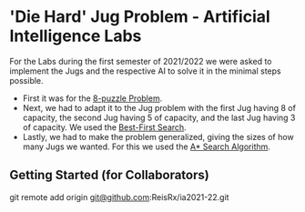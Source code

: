 # 'Die Hard' Jug Problem - Artificial Intelligence Labs

For the Labs during the first semester of 2021/2022 we were asked to implement the Jugs and the respective AI to solve it in the minimal steps possible.

+ First it was for the [8-puzzle Problem](https://github.com/topics/8-puzzle-problem). 
+ Next, we had to adapt it to the Jug problem with the first Jug having 8 of capacity, the second Jug having 5 of capacity, and the last Jug having 3 of capacity. We used the [Best-First Search](https://en.wikipedia.org/wiki/Best-first_search).
+ Lastly, we had to make the problem generalized, giving the sizes of how many Jugs we wanted. For this we used the [A* Search Algorithm](https://en.wikipedia.org/wiki/A*_search_algorithm).

## Getting Started (for Collaborators)

git remote add origin git@github.com:ReisRx/ia2021-22.git
